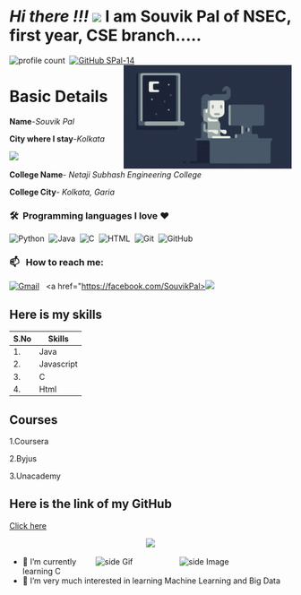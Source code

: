 # *Hi there !!!*  <img src="https://github.com/sciencepal/sciencepal/blob/master/assets/Hi.gif" width="29px "> **I am Souvik Pal of NSEC, first year, CSE branch.....** 
![profile count](https://komarev.com/ghpvc/?username=SPal-14&color=blue)&nbsp;
[![GitHub SPal-14](https://img.shields.io/github/followers/SPal-14?label=follow&style=social)](https://github.com/SPal-14)&nbsp;
<img alt="Night Coding" src="https://raw.githubusercontent.com/AVS1508/AVS1508/master/assets/Night-Coding.gif" align="right"/>

# Basic Details
**Name**-*Souvik Pal*

**City where I stay**-*Kolkata*

<img src="https://img.icons8.com/bubbles/100/000000/kolkata.png"/>


**College Name**- *Netaji Subhash Engineering College*

**College City**- *Kolkata, Garia*

### 🛠 &nbsp;Programming languages I love ❤️

![Python](https://img.shields.io/badge/-Python-05122A?style=flat&logo=python)&nbsp;
![Java](https://img.shields.io/badge/-Java-05122A?style=flat&logo=Java&logoColor=FFA518)&nbsp;
![C](https://img.shields.io/badge/-C-05122A?style=flat&logo=C&logoColor=A8B9CC)&nbsp;
![HTML](https://img.shields.io/badge/-HTML-05122A?style=flat&logo=HTML5)&nbsp;
![Git](https://img.shields.io/badge/-Git-05122A?style=flat&logo=git)&nbsp;
![GitHub](https://img.shields.io/badge/-GitHub-05122A?style=flat&logo=github)&nbsp;


### 📫 &nbsp; How to reach me:
<a href="mailto:kolkatasouvik1@gmail.com"><img alt="Gmail" src="https://img.shields.io/badge/Gmail-D14836?style=flat&logo=gmail&logoColor=white" /></a> &nbsp;
<a href="https://facebook.com/SouvikPal><img src="https://img.shields.io/badge/-@AVS1508-1877F2?style=flat&logo=Facebook&logoColor=white"/></a>

## Here is my skills
|S.No| Skills|
|---|---|
|1.| Java|
|2.| Javascript|
|3.| C|
|4.| Html|

## Courses

1.Coursera

2.Byjus

3.Unacademy

## Here is the link of my GitHub
[Click here](https://github.com/SPal-14)



<p align="center">
<a href="https://github.com/SPal-14">
  <img height="180em" src="https://github-readme-stats-eight-theta.vercel.app/api?username=SPal-14&show_icons=true&theme=algolia"/> 
  </a>
</p>

<img src="https://github.com/sciencepal/sciencepal/blob/master/assets/life_balance.gif" alt="side Image" align="right" width="200" height="auto" />
<a href="https://ko-fi.com/sciencepal"> <img src="https://media3.giphy.com/media/ZEB6yFbLnhyQf7g3hn/giphy.gif" alt="side Gif" align="right" width="150" height="auto"/> </a>
  
  - 🔭 I’m currently learning C
  - 🌱 I’m very much interested in  learning Machine Learning and Big Data


